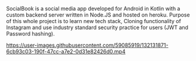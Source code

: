 SocialBook is a social media app developed for Android in Kotlin with a custom backend server written in Node.JS and hosted on heroku. Purpose of this whole project is to learn new tech stack, Cloning functionality of Instagram and use industry standard security practice for users (JWT and Password hashing).


https://user-images.githubusercontent.com/59085919/132131871-6cb93c03-190f-47cc-a7e2-0d31e82426d0.mp4

